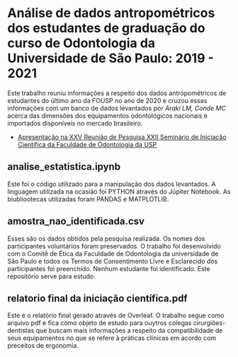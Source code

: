 # Análise de dados antropométricos dos estudantes de graduação do curso de Odontologia da Universidade de São Paulo: 2019 - 2021

Este trabalho reuniu informações a respeito dos dados antropométricos de estudantes do último ano da FOUSP no ano de 2020 e cruzou essas informações com um banco de dados levantados por _Araki LM, Conde MC_ acerca das dimensões dos equipamentos odontológicos nacionais e importados disponíveis no mercado brasileiro. 

- [Apresentação na XXV Reunião de Pesquisa XXII Seminário de Iniciação Científica da Faculdade de Odontologia da USP](https://www.youtube.com/watch?v=mTkLtrePmRs)

## analise_estatistica.ipynb
Este foi o código utilizado para a manipulação dos dados levantados. A linguagem utilizada na ocasião foi PYTHON através do Júpiter Notebook. As biubliootecas utilizadas foram PANDAS e MATPLOTLIB. 

## amostra_nao_identificada.csv
Esses são os dados obtidos pela pesquisa realizada. Os nomes dos participantes voluntários foram preservados. O trabalho foi desenvolvido com o Comitê de Ética da Faculdade de Odontologia da universidade de São Paulo e todos os Termos de Consentimento Livre e Esclarecido dos participantes foi preenchido. Nenhum estudante foi identificado. Este repositório serve para estudo.

## relatorio final da iniciação científica.pdf

Este é o relatório final gerado através de Overleaf. O trabalho segue como arquivo pdf e fica como objeto de estudo para ouytros colegas cirurgiões-dentistas que buscam mais informações a respeito da compatibilidade de seus equipamentos no que se refere à práticas clínicas em acordo com preceitos de ergonomia.


